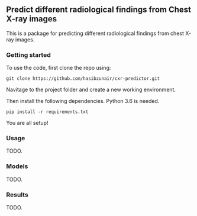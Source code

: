 ## Predict different radiological findings from Chest X-ray images

This is a package for predicting different radiological findings from chest X-ray images.

### Getting started

To use the code, first clone the repo using:
```
git clone https://github.com/hasibzunair/cxr-predictor.git
```

Navitage to the project folder and create a new working environment.

Then install the following dependencies. Python 3.6 is needed.

```
pip install -r requirements.txt
```

You are all setup!

### Usage
TODO.

### Models
TODO.

### Results
TODO.




